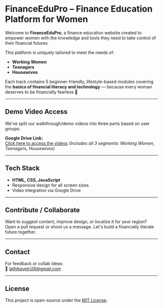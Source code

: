 # FinanceEduPro – Finance Education Platform for Women

Welcome to **FinanceEduPro**, a finance education website created to empower women with the knowledge and tools they need to take control of their financial futures.

This platform is uniquely tailored to meet the needs of:

- **Working Women**
- **Teenagers**
- **Housewives**

Each track contains 5 beginner-friendly, lifestyle-based modules covering the **basics of financial literacy and technology** — because every woman deserves to be financially fearless 💪

---

## Demo Video Access

We've split our walkthrough/demo videos into three parts based on user groups:

**Google Drive Link:**  
[Click here to access the videos](https://drive.google.com/drive/folders/1DsBikVTDO4ccZm0Fjn6w4Q9QSoQj9Qy1?usp=sharing)
*(Includes all 3 segments: Working Women, Teenagers, Housewives)*

---

## Tech Stack

- **HTML, CSS, JavaScript**
- Responsive design for all screen sizes
- Video integration via Google Drive

---

## Contribute / Collaborate

Want to suggest content, improve design, or localize it for your region?  
Open a pull request or shoot us a message. Let's build a financially literate future together.

---

## Contact

For feedback or collab ideas:  
📧 lathikavetri26@gmail.com

---

## License

This project is open-source under the [MIT License](LICENSE).

